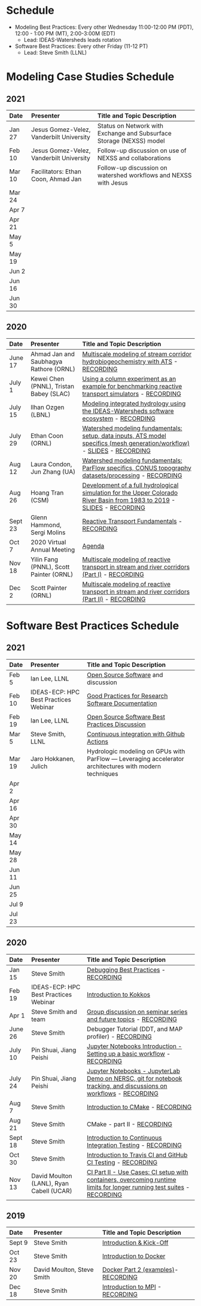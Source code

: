 # Schedule
* Modeling Best Practices: Every other Wednesday 11:00-12:00 PM (PDT), 12:00 - 1:00 PM (MT), 2:00-3:00M (EDT)
  - Lead:  IDEAS-Watersheds leads rotation
* Software Best Practices: Every other Friday (11-12 PT)
  - Lead:  Steve Smith (LLNL)

# Modeling Case Studies Schedule
## 2021
| Date     |  Presenter                             | Title and Topic Description                    |
|:---------|:---------------------------------------|:-----------------------------------------------|
| Jan 27   | Jesus Gomez-Velez, Vanderbilt University | Status on Network with Exchange and Subsurface Storage (NEXSS) model |
| Feb 10   | Jesus Gomez-Velez, Vanderbilt University | Follow-up discussion on use of NEXSS and collaborations |
| Mar 10   | Facilitators: Ethan Coon, Ahmad Jan      | Follow-up discussion on watershed workflows and NEXSS with Jesus |
| Mar 24
| Apr 7
| Apr 21
| May 5
| May 19
| Jun 2
| Jun 16
| Jun 30

## 2020
| Date     |  Presenter                             | Title and Topic Description                    |
|:---------|:---------------------------------------|:-----------------------------------------------|
| June 17  |Ahmad Jan and Saubhagya Rathore (ORNL)  | [Multiscale modeling of stream corridor hydrobiogeochemistry with ATS](https://docs.google.com/document/d/13GPr3n_4mnvtZ7vifSFwIJpsALzl48bKNWnznI2vzvI/edit#heading=h.mn0j14goyz4d) - [RECORDING](https://drive.google.com/drive/folders/1quS0PL6kZNXzS_0SsdfxFQxaQIlnNtIK?usp=sharing)| 
| July 1   |Kewei Chen (PNNL), Tristan Babey (SLAC) | [Using a column experiment as an example for benchmarking reactive transport simulators](https://docs.google.com/document/d/1lJ0zAHwIxbFIm7UDhe2UVmNJby2qG0ps-cVCN3zKXp8/edit#) - [RECORDING](https://drive.google.com/drive/folders/1PSAfl54CFZWm6kuj5spHY6RgVaOvlr1E?usp=sharing) |
| July 15  |Ilhan Ozgen (LBNL)                      |[Modeling integrated hydrology using the IDEAS-Watersheds software ecosystem](https://docs.google.com/document/d/1xYKTnJJI7VrqhxGVxakJZfksOPECR7qzX6X0zK7eSHM/edit#heading=h.gqi05zuawjqx) - [RECORDING](https://drive.google.com/drive/folders/1GfKGDOZjkTYpOS2EWuas-VzWZBAbwkw8?usp=sharing) |
| July 29  | Ethan Coon (ORNL)                      | [Watershed modeling fundamentals: setup, data inputs, ATS model specifics (mesh generation/workflow)](https://docs.google.com/document/d/1_4SLrUNZCsKa-oClMirxW57AU-KqYtWZarAyIwqDK9Y/edit#) - [SLIDES](https://drive.google.com/drive/folders/1rK609Bc5VMoGp3DOAbbu4-xF1uV2mGuS) - [RECORDING](https://drive.google.com/drive/folders/1h97YLcXA8QECS8zOVi2OxoVG4fTLlXue)
| Aug 12   | Laura Condon, Jun Zhang (UA)           | [Watershed modeling fundamentals: ParFlow specifics, CONUS topography datasets/processing](https://docs.google.com/document/d/1LXHrsgBtSksb51XsorbUMG8RCH8swy9nkvgmK0_cNqw/edit#) - [RECORDING](https://drive.google.com/drive/folders/1mcveUck-x9-SXu4tpMIm-aAGReV95_nQ?usp=sharing) |
| Aug 26   | Hoang Tran (CSM)                       | [Development of a full hydrological simulation for the Upper Colorado River Basin from 1983 to 2019](https://docs.google.com/document/d/1eYimmtEXwO00qFriOFCgGkTZzQeA5KBG-w3hWcAUCdg/edit#) - [SLIDES](https://drive.google.com/drive/folders/1rK609Bc5VMoGp3DOAbbu4-xF1uV2mGuS) - [RECORDING](https://drive.google.com/drive/folders/1qvmjKurfQqWwaqvo7Yya1bXlSlhoAj0Q)
| Sept 23  | Glenn Hammond, Sergi Molins            | [Reactive Transport Fundamentals](https://docs.google.com/document/d/1K3tr9BbcRBNsoS3xg7qpNjXmwobF1uANRyfNUd0_KYg/edit) - [RECORDING](https://drive.google.com/drive/folders/1bZgDaaqghAnXHbEnP2fgxObnNheytV4L?usp=sharing) |
| Oct 7    | 2020 Virtual Annual Meeting            | [Agenda](https://docs.google.com/document/d/1iz8tUS9hcPVwuifxXIgt_yWjx2nhv24uAtCRPzXGoq0/edit#) |
| Nov 18   |  Yilin Fang (PNNL), Scott Painter (ORNL) | [Multiscale modeling of reactive transport in stream and river corridors (Part I)](https://docs.google.com/document/d/1sRrcqKRkdct0D7XtjMl-pa4MXomAZDrvpfzf06VsyD8/edit#)  - [RECORDING](https://drive.google.com/drive/folders/1KeQv54-yz3vhpC7r7JO4Y8ZcUDicXkHx?usp=sharing) |
| Dec 2    | Scott Painter (ORNL)                   | [Multiscale modeling of reactive transport in stream and river corridors (Part II)](https://docs.google.com/document/d/1sRrcqKRkdct0D7XtjMl-pa4MXomAZDrvpfzf06VsyD8/edit#) - [RECORDING](https://drive.google.com/drive/folders/1KeQv54-yz3vhpC7r7JO4Y8ZcUDicXkHx?usp=sharing)|



# Software Best Practices Schedule

## 2021
| Date      |   Presenter                            | Title and Topic Description                    |
|:----------|:---------------------------------------|:-----------------------------------------------|
| Feb 5     | Ian Lee, LLNL                          | [Open Source Software](https://www.exascaleproject.org/event/oss/) and discussion |
| Feb 10    | IDEAS-ECP: HPC Best Practices Webinar  | [Good Practices for Research Software Documentation](https://www.exascaleproject.org/event/softwaredocumentation/) |
| Feb 19    | Ian Lee, LLNL                          | [Open Source Software Best Practices Discussion](https://docs.google.com/document/d/1PBoG7Hu2zXhB9ZD-XG9E-FpQea3rB0a-QSrlKTtVioM/edit#heading=h.2wn1s1botowy)  |
| Mar 5     | Steve Smith, LLNL                      | [Continuous integration with Github Actions](https://docs.google.com/document/d/1n_57QQFoYscbfLnyqaJu27PlAMIspxM8VaioOiAchCg/edit) |
| Mar 19    | Jaro Hokkanen, Julich                  | Hydrologic modeling on GPUs with ParFlow — Leveraging accelerator architectures with modern techniques |
| Apr 2     |
| Apr 16    | 
| Apr 30    |
| May 14    |
| May 28    |
| Jun 11    |
| Jun 25    |
| Jul 9     |
| Jul 23    |

## 2020
| Date      |   Presenter                            | Title and Topic Description                    |
|:----------|:---------------------------------------|:-----------------------------------------------|
| Jan 15    | Steve Smith                            | [Debugging Best Practices](https://docs.google.com/presentation/d/1mFeXf7MuKDx-ws-lIjF0Ra3KixuJgYCH/edit#slide=id.p1) - [RECORDING](https://drive.google.com/drive/folders/1aX4uBqJDoUn2jj7wvHqvEQiuDqGiMj-G?usp=sharing)|
| Feb 19    | IDEAS-ECP: HPC Best Practices Webinar  | [Introduction to Kokkos](https://ideas-productivity.org/events/hpc-best-practices-webinars/#webinar037)|
| Apr 1     | Steve Smith and team                   | [Group discussion on seminar series and future topics](https://docs.google.com/document/d/17uExADGQjqXOvEqoYKTqDG2TiHhnd5GQGtTkEPMswP8/edit) - [RECORDING](https://drive.google.com/drive/folders/1TGLTAzDVr1axw8lT9cK2ke2yRQ2mvU71?usp=sharing)
| June 26   | Steve Smith                            | Debugger Tutorial (DDT, and MAP profiler) - [RECORDING](https://drive.google.com/drive/folders/1hmrvlCpoLIcj5V8vUNtSB1a3UbRhvxR9?usp=sharing) |
| July 10   | Pin Shuai, Jiang Peishi                | [Jupyter Notebooks Introduction - Setting up a basic workflow](https://docs.google.com/document/d/1rxZgGx3lPpPGN4D3JgU9O-b4b_dsmbneYzVFRBsYS5c/edit#heading=h.rx16jl6unwc4) - [RECORDING](https://drive.google.com/drive/folders/1o_xa7JbIwHfi6znQdvjZ8mwx0fuuApM1?usp=sharing)|
|July 24    | Pin Shuai, Jiang Peishi                | [Jupyter Notebooks - JupyterLab Demo on NERSC, git for notebook tracking, and discussions on workflows](https://docs.google.com/document/d/1TR51Mh9vpWwJ6juZ1-e0N9bwOIcprdyoouizhnPO84w/edit#heading=h.y0woippppf3r) - [RECORDING](https://drive.google.com/drive/folders/1GX0obZLV4I4-bGvqlaXPVCqle4muyqV2?usp=sharing)|
| Aug 7     | Steve Smith                            | [Introduction to CMake](https://docs.google.com/document/d/1W5cEwfO2OT4OGWTVkt4JIF8JjgyS3tHhxdd8rGBBIa4/edit) - [RECORDING](https://drive.google.com/drive/folders/16AKiuX-7FWS7UgmjKF8BV5oO_VnaNUOm?usp=sharing)|
| Aug 21    | Steve Smith                            | CMake - part II - [RECORDING](https://drive.google.com/drive/folders/1QyytuYVcNd6Z_fiJV8ezH7YHB532M2li?usp=sharing) |
| Sept 18   | Steve Smith                            | [Introduction to Continuous Integration Testing](https://docs.google.com/document/d/1nMx2DUGFSyqZAjtYpqHwYCSvIEri7sB6IwFhoRo7C2Q/edit) - [RECORDING](https://drive.google.com/drive/folders/1vHCuSUVXiNXqBkdmHlzS_rGzQV64wAVA?usp=sharing) |
| Oct 30    | Steve Smith                            | [Introduction to Travis CI and GitHub CI Testing](https://docs.google.com/document/d/11BqQv0EqkkQ0tJbdHpINC3rPpqnEqkguvp5ERttovpk/edit) - [RECORDING](https://drive.google.com/drive/folders/1NFjxWk1d0cYu0iH3LBvk1Let8O1n83eE?usp=sharing) |
| Nov 13    | David Moulton (LANL), Ryan Cabell (UCAR) | [CI Part II - Use Cases:  CI setup with containers, overcoming runtime limits for longer running test suites](https://docs.google.com/document/d/1UmzEG31WannWDtOZdPQVh-SneRgK9xgyp9NI9arW-c4/edit) - [RECORDING](https://drive.google.com/drive/folders/1txNAN9eEu_jiG8FyA0gi-n8Rl3oc3U3F?usp=sharing) |

## 2019
| Date      |   Presenter                            | Title and Topic Description                    |
|:----------|:---------------------------------------|:-----------------------------------------------|
| Sept 9    | Steve Smith                            | [Introduction & Kick-Off](https://docs.google.com/document/d/1kBHI-YHcnylCx8Enhwiz3kMhfLZP_wJN7iX4UDNaH4w/edit) |
| Oct 23    | Steve Smith                            | [Introduction to Docker](https://docs.google.com/document/d/15fFRlJLJDnFyleB9XotZIT4wd5iXE1FeETOU9EC9V8Q/edit)|
| Nov 20    | David Moulton, Steve Smith             | [Docker Part 2 (examples)](https://drive.google.com/drive/folders/1Zc4mhcbcv0oPxtZ0pERLB_NOTe94gVjK)- [RECORDING](https://drive.google.com/drive/folders/14I7GVfDh2wNjPCIiATlwiTsukejWfaXQ?usp=sharing)|
| Dec 18    | Steve Smith                            | [Introduction to MPI](https://drive.google.com/drive/folders/1Zc4mhcbcv0oPxtZ0pERLB_NOTe94gVjK) - [RECORDING](https://drive.google.com/drive/folders/1qUvDZa2fGLcUI27YitSsicu-QLVDFWUP?usp=sharing)|






